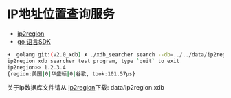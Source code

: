 # IP地址位置查询服务

+ [ip2region](https://github.com/lionsoul2014/ip2region/tree/master)
+ [go 语言SDK](https://github.com/lionsoul2014/ip2region/blob/master/binding/golang)

```sh
➜  golang git:(v2.0_xdb) ✗ ./xdb_searcher search --db=../../data/ip2region.xdb
ip2region xdb searcher test program, type `quit` to exit
ip2region>> 1.2.3.4
{region:美国|0|华盛顿|0|谷歌, took:101.57µs}
```

 关于Ip数据库文件请从 [ip2region](https://github.com/lionsoul2014/ip2region/tree/master)下载: data/ip2region.xdb